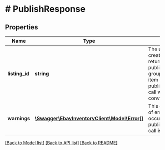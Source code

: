 # # PublishResponse

## Properties

Name | Type | Description | Notes
------------ | ------------- | ------------- | -------------
**listing_id** | **string** | The unique identifier of the newly created eBay listing. This field is returned if the single offer (if publishOffer call was used) or group of offers in an inventory item group (if publishOfferByInventoryItemGroup call was used) was successfully converted into an eBay listing. | [optional]
**warnings** | [**\Swagger\EbayInventoryClient\Model\Error[]**](Error.md) | This container will contain an array of errors and/or warnings if any occur when a publishOffer or publishOfferByInventoryItemGroup call is made. | [optional]

[[Back to Model list]](../../README.md#models) [[Back to API list]](../../README.md#endpoints) [[Back to README]](../../README.md)
